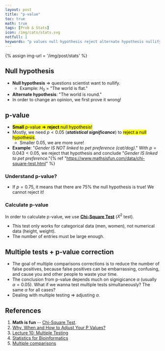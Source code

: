 ```yaml
---
layout: post
title: "p-value"
toc: true
math: true
tags: [Prob & Stats]
icon: /img/cats/stats.svg
notfull: 1
keywords: "p values null hypothesis reject alternate hypothesis nullify Chi-Square Test statistical significance multiple testing multiple comparison problem correction multiple testing multiple tests multipletests"
---
```


{% assign img-url = '/img/post/stats' %}

## Null hypothesis

- **Null hypothesis** ⇒ questions scientist want to nullify.
  - Example: $H_0$ = "The world is flat."
- **Alternate hypothesis**: "The world is round."
- In order to change an opinion, we first prove it wrong!

## p-value

- <mark markdown="span">**Small** p-value ⇒ **reject** null hypothesis!</mark>
- Mostly, we need $p<0.05$ (**_statistical significance_**) to <mark>reject a null hypothesis</mark>.
  - Smaller $0.05$, we are more sure!
- **Example**: "_Gender IS NOT linked to pet preference (cat/dog)_." With $p=0.043<0.05$, we reject that hypothesis and conclude "_Gender IS linked to pet preference_."{% ref "https://www.mathsisfun.com/data/chi-square-test.html" %}

### Understand p-value?

- If $p=0.75$, it means that there are $75\%$ the null hypothesis is true! We cannot reject it!

### Calculate p-value

In order to calculate p-value, we use [**Chi-Square Test**](https://www.mathsisfun.com/data/chi-square-test.html) ($X^2$ test).

- This test only works for categorical data (men, women), not numerical data (height, weight).
- The number of entries must be large enough.

## Multiple tests + p-value correction

- The goal of multiple comparisons corrections is to reduce the number of false positives, because false positives can be embarrassing, confusing, and cause you and other people to waste your time.
- The conclusion from p-value depends much on signigicance $\alpha$ (usually $\alpha=0.05$). What if we wanna test multiple tests simultaneously? The same $\alpha$ for all cases?
- Dealing with multiple testing $\Rightarrow$ adjusting $\alpha$.

## References

1. **Math is fun** -- [Chi-Square Test](https://www.mathsisfun.com/data/chi-square-test.html).
2. [Why, When and How to Adjust Your P Values?](https://www.ncbi.nlm.nih.gov/pmc/articles/PMC6099145/)
3. [Lecture 10: Multiple Testing](https://www.gs.washington.edu/academics/courses/akey/56008/lecture/lecture10.pdf)
4. [Statistics for Bioinformatics](https://www.stat.berkeley.edu/~mgoldman/Section0402.pdf)
5. [Multiple comparisons](http://www.biostathandbook.com/multiplecomparisons.html)